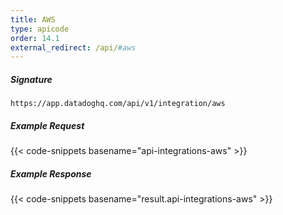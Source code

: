 ```yaml
---
title: AWS
type: apicode
order: 14.1
external_redirect: /api/#aws
---
```


##### Signature

`https://app.datadoghq.com/api/v1/integration/aws`

##### Example Request

{{< code-snippets basename="api-integrations-aws" >}}

##### Example Response

{{< code-snippets basename="result.api-integrations-aws" >}}
